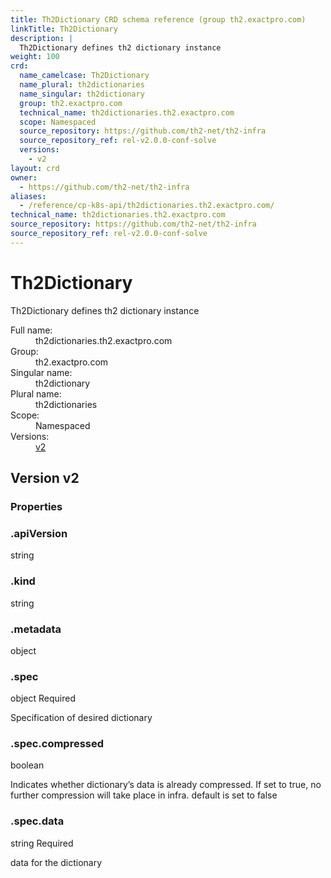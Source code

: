 ```yaml
---
title: Th2Dictionary CRD schema reference (group th2.exactpro.com)
linkTitle: Th2Dictionary
description: |
  Th2Dictionary defines th2 dictionary instance
weight: 100
crd:
  name_camelcase: Th2Dictionary
  name_plural: th2dictionaries
  name_singular: th2dictionary
  group: th2.exactpro.com
  technical_name: th2dictionaries.th2.exactpro.com
  scope: Namespaced
  source_repository: https://github.com/th2-net/th2-infra
  source_repository_ref: rel-v2.0.0-conf-solve
  versions:
    - v2
layout: crd
owner:
  - https://github.com/th2-net/th2-infra
aliases:
  - /reference/cp-k8s-api/th2dictionaries.th2.exactpro.com/
technical_name: th2dictionaries.th2.exactpro.com
source_repository: https://github.com/th2-net/th2-infra
source_repository_ref: rel-v2.0.0-conf-solve
---
```


# Th2Dictionary


<p class="crd-description">Th2Dictionary defines th2 dictionary instance</p>
<dl class="crd-meta">
<dt class="fullname">Full name:</dt>
<dd class="fullname">th2dictionaries.th2.exactpro.com</dd>
<dt class="groupname">Group:</dt>
<dd class="groupname">th2.exactpro.com</dd>
<dt class="singularname">Singular name:</dt>
<dd class="singularname">th2dictionary</dd>
<dt class="pluralname">Plural name:</dt>
<dd class="pluralname">th2dictionaries</dd>
<dt class="scope">Scope:</dt>
<dd class="scope">Namespaced</dd>
<dt class="versions">Versions:</dt>
<dd class="versions"><a class="version" href="#v2" title="Show schema for version v2">v2</a></dd>
</dl>



<div class="crd-schema-version">
<h2 id="v2">Version v2</h2>



<h3 id="property-details-v2">Properties</h3>


<div class="property depth-0">
<div class="property-header">
<h3 class="property-path" id="v2-.apiVersion">.apiVersion</h3>
</div>
<div class="property-body">
<div class="property-meta">
<span class="property-type">string</span>

</div>

</div>
</div>

<div class="property depth-0">
<div class="property-header">
<h3 class="property-path" id="v2-.kind">.kind</h3>
</div>
<div class="property-body">
<div class="property-meta">
<span class="property-type">string</span>

</div>

</div>
</div>

<div class="property depth-0">
<div class="property-header">
<h3 class="property-path" id="v2-.metadata">.metadata</h3>
</div>
<div class="property-body">
<div class="property-meta">
<span class="property-type">object</span>

</div>

</div>
</div>

<div class="property depth-0">
<div class="property-header">
<h3 class="property-path" id="v2-.spec">.spec</h3>
</div>
<div class="property-body">
<div class="property-meta">
<span class="property-type">object</span>
<span class="property-required">Required</span>
</div>

<div class="property-description">
<p>Specification of desired dictionary</p>

</div>

</div>
</div>

<div class="property depth-1">
<div class="property-header">
<h3 class="property-path" id="v2-.spec.compressed">.spec.compressed</h3>
</div>
<div class="property-body">
<div class="property-meta">
<span class="property-type">boolean</span>

</div>

<div class="property-description">
<p>Indicates whether dictionary&rsquo;s data is already compressed. If set to true, no further compression will take place in infra. default is set to false</p>

</div>

</div>
</div>

<div class="property depth-1">
<div class="property-header">
<h3 class="property-path" id="v2-.spec.data">.spec.data</h3>
</div>
<div class="property-body">
<div class="property-meta">
<span class="property-type">string</span>
<span class="property-required">Required</span>
</div>

<div class="property-description">
<p>data for the dictionary</p>

</div>

</div>
</div>





</div>




